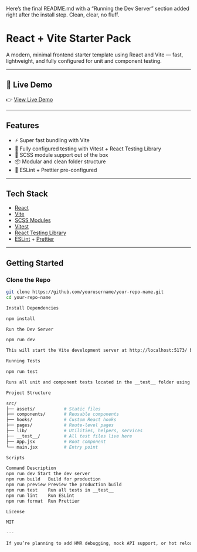 Here’s the final README.md with a “Running the Dev Server” section added right after the install step. Clean, clear, no fluff.

# React + Vite Starter Pack

A modern, minimal frontend starter template using React and Vite — fast, lightweight, and fully configured for unit and component testing.

---

## 🚀 Live Demo

👉 [View Live Demo](https://your-live-demo-url.com)

---

## Features

- ⚡️ Super fast bundling with Vite
- 🧪 Fully configured testing with Vitest + React Testing Library
- 🎨 SCSS module support out of the box
- 📦 Modular and clean folder structure
- 🧼 ESLint + Prettier pre-configured

---

## Tech Stack

- [React](https://reactjs.org/)
- [Vite](https://vitejs.dev/)
- [SCSS Modules](https://sass-lang.com/)
- [Vitest](https://vitest.dev/)
- [React Testing Library](https://testing-library.com/docs/react-testing-library/intro/)
- [ESLint](https://eslint.org/) + [Prettier](https://prettier.io/)

---

## Getting Started

### Clone the Repo

```bash
git clone https://github.com/yourusername/your-repo-name.git
cd your-repo-name

Install Dependencies

npm install

Run the Dev Server

npm run dev

This will start the Vite development server at http://localhost:5173/ by default.

Running Tests

npm run test

Runs all unit and component tests located in the __test__ folder using Vitest and React Testing Library.

Project Structure

src/
├── assets/           # Static files
├── components/       # Reusable components
├── hooks/            # Custom React hooks
├── pages/            # Route-level pages
├── lib/              # Utilities, helpers, services
├── __test__/         # All test files live here
├── App.jsx           # Root component
└── main.jsx          # Entry point

Scripts

Command	Description
npm run dev	Start the dev server
npm run build	Build for production
npm run preview	Preview the production build
npm run test	Run all tests in __test__
npm run lint	Run ESLint
npm run format	Run Prettier

License

MIT

---

If you’re planning to add HMR debugging, mock API support, or hot reload config — I can drop that in next.